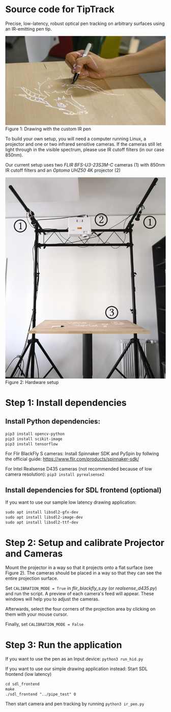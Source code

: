 
# Source code for TipTrack

Precise, low-latency, robust optical pen tracking on arbitrary surfaces
using an IR-emitting pen tip.

![Figure 1: Drawing with the custom IR pen](assets/dragon.jpg)
Figure 1: Drawing with the custom IR pen


To build your own setup, you will need a computer running Linux, a projector and one or two infrared sensitive cameras.
If the cameras still let light through in the visible spectrum, please use IR cutoff filters (in our case 850nm).

Our current setup uses two _FLIR BFS-U3-23S3M-C_ cameras (1) with 850nm IR cutoff filters and an _Optoma UHZ50_ 4K projector (2)

![Hardware Setup](assets/setup.jpg)
Figure 2: Hardware setup

# Step 1: Install dependencies

## Install Python dependencies:

```
pip3 install opencv-python
pip3 install scikit-image
pip3 install tensorflow
```

For Flir BlackFly S cameras: Install Spinnaker SDK and PySpin by follwing the official guide: https://www.flir.com/products/spinnaker-sdk/

For Intel Realsense D435 cameras (not recommended because of low camera resolution):
```pip3 install pyrealsense2```


## Install dependencies for SDL frontend (optional)

If you want to use our sample low latency drawing application:

```
sudo apt install libsdl2-gfx-dev
sudo apt install libsdl2-image-dev
sudo apt install libsdl2-ttf-dev
```


# Step 2: Setup and calibrate Projector and Cameras

Mount the projector in a way so that it projects onto a flat surface (see Figure 2). The cameras should be placed in a way so that they can see the entire projection surface.

Set `CALIBRATION_MODE = True` in _flir_blackfly_s.py_ (or _realsense_d435.py_) and run the script.
A preview of each camera's feed will appear. These windows will help you to adjust the cameras. 

Afterwards, select the four corners of the projection area by clicking on them with your mouse cursor.

Finally, set `CALIBRATION_MODE = False`

# Step 3: Run the application

If you want to use the pen as an Input device: 
```python3 run_hid.py```

If you want to use our simple drawing application instead:
Start SDL frontend (low latency)

```
cd sdl_frontend
make
./sdl_frontend "../pipe_test" 0
```

Then start camera and pen tracking by running
```python3 ir_pen.py```



